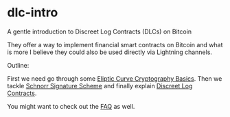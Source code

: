 # dlc-intro
A gentle introduction to Discreet Log Contracts (DLCs) on Bitcoin

They offer a way to implement financial smart contracts on Bitcoin and what is more I believe they could also be used directly via Lightning channels.

Outline: 

First we need go through some [Eliptic Curve Cryptography Basics](ecc101.md). Then we tackle [Schnorr Signature Scheme](./schnorr.md) and finally explain [Discreet Log Contracts](./dlc.md).

You might want to check out the [FAQ](./faq.md) as well.